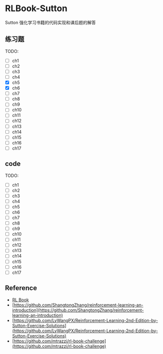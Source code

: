 # RLBook-Sutton
Sutton 强化学习书籍的代码实现和课后题的解答

## 练习题
TODO:
- [ ] ch1 
- [ ] ch2 
- [ ] ch3 
- [ ] ch4 
- [X] ch5 
- [X] ch6 
- [ ] ch7 
- [ ] ch8 
- [ ] ch9 
- [ ] ch10 
- [ ] ch11 
- [ ] ch12 
- [ ] ch13 
- [ ] ch14 
- [ ] ch15 
- [ ] ch16 
- [ ] ch17 

## code
TODO:
- [ ] ch1 
- [ ] ch2 
- [ ] ch3 
- [ ] ch4 
- [ ] ch5 
- [ ] ch6 
- [ ] ch7 
- [ ] ch8 
- [ ] ch9 
- [ ] ch10 
- [ ] ch11 
- [ ] ch12 
- [ ] ch13 
- [ ] ch14 
- [ ] ch15 
- [ ] ch16 
- [ ] ch17 

## Reference
- [RL Book](http://incompleteideas.net/book/RLbook2020.pdf)
- [https://github.com/ShangtongZhang/reinforcement-learning-an-introduction](https://github.com/ShangtongZhang/reinforcement-learning-an-introduction)
- [https://github.com/LyWangPX/Reinforcement-Learning-2nd-Edition-by-Sutton-Exercise-Solutions](https://github.com/LyWangPX/Reinforcement-Learning-2nd-Edition-by-Sutton-Exercise-Solutions)
- [https://github.com/mtrazzi/rl-book-challenge](https://github.com/mtrazzi/rl-book-challenge)